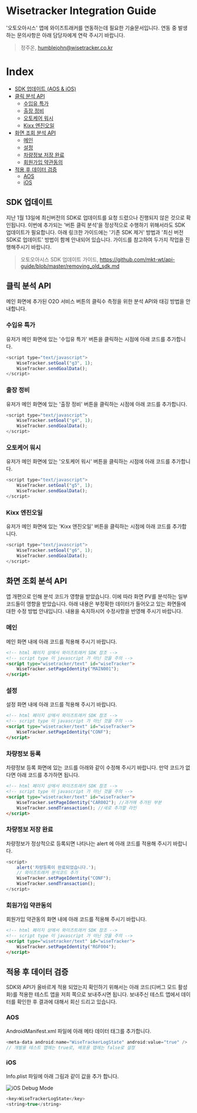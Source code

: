 # Wisetracker Integration Guide
'오토오아시스' 앱에 와이즈트래커를 연동하는데 필요한 기술문서입니다. 연동 중 발생하는 문의사항은 아래 담당자에게 연락 주시기 바랍니다.

> 정주온, humblejohn@wisetracker.co.kr

# Index
* [SDK 업데이트 (AOS & iOS)](./auto_oasis.md#SDK-업데이트)
* [클릭 분석 API](./auto_oasis.md#클릭-분석-API)
	* [수입유 특가](./auto_oasis.md#수입유-특가)
	* [출장 정비](./auto_oasis.md#출장-정비)
	* [오토케어 워시](./auto_oasis.md#오토케어-워시)
	* [Kixx 엔진오일](./auto_oasis.md#Kixx-엔진오일)
* [화면 조회 분석 API](./auto_oasis.md#화면-조회-분석-API)
	* [메인](./auto_oasis.md#수입유-특가)
	* [설정](./auto_oasis.md#출장-정비)
	* [차량정보 저장 완료](./auto_oasis.md#차량정보-저장-완료)
	* [회원가입 약관동의](./auto_oasis.md#회원가입-약관동의)
* [적용 후 데이터 검증](./auto_oasis.md#적용-후-데이터-검증)
	* [AOS](./auto_oasis.md#AOS)
	* [iOS](./auto_oasis.md#iOS)


## SDK 업데이트
지난 1월 13일에 최신버전의 SDK로 업데이트를 요청 드렸으나 진행되지 않은 것으로 확인됩니다. 이번에 추가되는 '버튼 클릭 분석'을 정상적으로 수행하기 위해서라도 SDK 업데이트가 필요합니다. 아래 링크한 가이드에는 '기존 SDK 제거' 방법과 '최신 버전 SDK로 업데이트' 방법이 함께 안내되어 있습니다. 가이드를 참고하여 두가지 작업을 진행해주시기 바랍니다.

> 오토오아시스 SDK 업데이트 가이드, https://github.com/mkt-wt/api-guide/blob/master/removing_old_sdk.md

## 클릭 분석 API
메인 화면에 추가된 O2O 서비스 버튼의 클릭수 측정을 위한 분석 API와 태깅 방법을 안내합니다.

### 수입유 특가
유저가 메인 화면에 있는 '수입유 특가' 버튼을 클릭하는 시점에 아래 코드를 추가합니다.
``` javascript
<script type="text/javascript">
	WiseTracker.setGoal("g3", 1);
	WiseTracker.sendGoalData();
</script>
```

### 출장 정비
유저가 메인 화면에 있는 '출장 정비' 버튼을 클릭하는 시점에 아래 코드를 추가합니다.
``` javascript
<script type="text/javascript">
	WiseTracker.setGoal("g4", 1);
	WiseTracker.sendGoalData();
</script>
```

### 오토케어 워시
유저가 메인 화면에 있는 '오토케어 워시' 버튼을 클릭하는 시점에 아래 코드를 추가합니다.
``` javascript
<script type="text/javascript">
	WiseTracker.setGoal("g5", 1);
	WiseTracker.sendGoalData();
</script>
```

### Kixx 엔진오일
유저가 메인 화면에 있는 'Kixx 엔진오일' 버튼을 클릭하는 시점에 아래 코드를 추가합니다.
``` javascript
<script type="text/javascript">
	WiseTracker.setGoal("g6", 1);
	WiseTracker.sendGoalData();
</script>
```

## 화면 조회 분석 API
앱 개편으로 인해 분석 코드가 영향을 받았습니다. 이에 따라 화면 PV를 분석하는 일부 코드들이 영향을 받았습니다. 아래 내용은 부정확한 데이터가 들어오고 있는 화면들에 대한 수정 방법 안내입니다. 내용을 숙지하시어 수정사항을 반영해 주시기 바랍니다.

### 메인
메인 화면 내에 아래 코드를 적용해 주시기 바랍니다.
``` html
<!-- html 페이지 상에서 와이즈트래커 SDK 참조 -->
<!-- script type 이 javascript 가 아닌 것을 주의 -->
<script type="wisetracker/text" id="wiseTracker">
	WiseTracker.setPageIdentity("MAIN001");
</script>
```

### 설정
설정 화면 내에 아래 코드를 적용해 주시기 바랍니다.
``` html
<!-- html 페이지 상에서 와이즈트래커 SDK 참조 -->
<!-- script type 이 javascript 가 아닌 것을 주의 -->
<script type="wisetracker/text" id="wiseTracker">
	WiseTracker.setPageIdentity("CONF");
</script>
```

### 차량정보 등록
차량정보 등록 화면에 있는 코드를 아래와 같이 수정해 주시기 바랍니다. 만약 코드가 없다면 아래 코드를 추가하면 됩니다.
``` html
<!-- html 페이지 상에서 와이즈트래커 SDK 참조 -->
<!-- script type 이 javascript 가 아닌 것을 주의 -->
<script type="wisetracker/text" id="wiseTracker">
	WiseTracker.setPageIdentity("CAR002"); //과거에 추가된 부분
	WiseTracker.sendTransaction(); //새로 추가할 라인
</script>
```

### 차량정보 저장 완료
차량정보가 정상적으로 등록되면 나타나는 alert 에 아래 코드를 적용해 주시기 바랍니다.
``` javascript
<script>
	alert('차량등록이 완료되었습니다.');
	// 와이즈트래커 분석코드 추가
	WiseTracker.setPageIdentity("CONF");
	WiseTracker.sendTransaction();
</script>
```

### 회원가입 약관동의
회원가입 약관동의 화면 내에 아래 코드를 적용해 주시기 바랍니다.
``` html
<!-- html 페이지 상에서 와이즈트래커 SDK 참조 -->
<!-- script type 이 javascript 가 아닌 것을 주의 -->
<script type="wisetracker/text" id="wiseTracker">
	WiseTracker.setPageIdentity("RGF004");
</script>
```

## 적용 후 데이터 검증
SDK와 API가 올바르게 적용 되었는지 확인하기 위해서는 아래 코드(디버그 모드 활성화)를 적용한 테스트 앱을 저희 쪽으로 보내주시면 됩니다. 보내주신 테스트 앱에서 데이터를 확인한 후 결과에 대해서 회신 드리고 있습니다.

### AOS
AndroidManifest.xml 파일에 아래 메타 데이터 태그를 추가합니다.
``` java
<meta-data android:name="WiseTrackerLogState" android:value="true" />
// 개발용 테스트 앱에는 true로, 배포용 앱에는 false로 설정
```

### iOS
Info.plist 파일에 아래 그림과 같이 값을 추가 합니다.

![iOS Debug Mode](http://www.wisetracker.co.kr/wp-content/uploads/2019/05/ios-debug.png)

``` swift
<key>WiseTrackerLogState</key>
<string>true</string>
```
